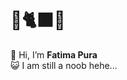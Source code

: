 # 🍋🐈‍⬛😾

👋 Hi, I’m **Fatima Pura**  <br />
😺 I am still a noob hehe...
  

<!---
st-f4tima/st-f4tima is a ✨ special ✨ repository because its `README.md` (this file) appears on your GitHub profile.
You can click the Preview link to take a look at your changes.
--->
